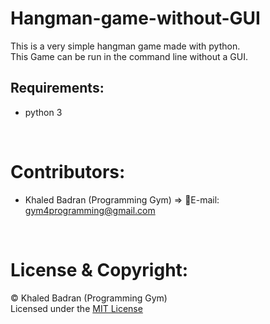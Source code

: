 
# Hangman-game-without-GUI

This is a very simple hangman game made with python.<br>
This Game can be run in the command line without a GUI. 


## Requirements:

- python 3
<br>

# Contributors:
- Khaled Badran (Programming Gym) => 📧E-mail: <gym4programming@gmail.com>
<br>

# License & Copyright:
© Khaled Badran (Programming Gym)
<br>
Licensed under the [MIT License](LICENSE)
